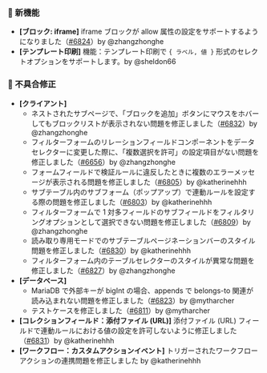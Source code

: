### 🎉 新機能

* **[ブロック: iframe]** iframe ブロックが allow 属性の設定をサポートするようになりました（[#6824](https://github.com/nocobase/nocobase/pull/6824)）by @zhangzhonghe
* **[テンプレート印刷]** 機能：テンプレート印刷で `{ ラベル, 値 }` 形式のセレクトオプションをサポートします。by @sheldon66

### 🐛 不具合修正

* **[クライアント]**
  * ネストされたサブページで、「ブロックを追加」ボタンにマウスをホバーしてもブロックリストが表示されない問題を修正しました（[#6832](https://github.com/nocobase/nocobase/pull/6832)）by @zhangzhonghe
  * フィルターフォームのリレーションフィールドコンポーネントをデータセレクターに変更した際に、「複数選択を許可」の設定項目がない問題を修正しました（[#6656](https://github.com/nocobase/nocobase/pull/6656)）by @zhangzhonghe
  * フォームフィールドで検証ルールに違反したときに複数のエラーメッセージが表示される問題を修正しました（[#6805](https://github.com/nocobase/nocobase/pull/6805)）by @katherinehhh
  * サブテーブル内のサブフォーム（ポップアップ）で連動ルールを設定する際の問題を修正しました（[#6803](https://github.com/nocobase/nocobase/pull/6803)）by @katherinehhh
  * フィルターフォームで 1 対多フィールドのサブフィールドをフィルタリングオプションとして選択できない問題を修正しました（[#6809](https://github.com/nocobase/nocobase/pull/6809)）by @zhangzhonghe
  * 読み取り専用モードでのサブテーブルページネーションバーのスタイル問題を修正しました（[#6830](https://github.com/nocobase/nocobase/pull/6830)）by @katherinehhh
  * フィルターフォーム内のテーブルセレクターのスタイルが異常な問題を修正しました（[#6827](https://github.com/nocobase/nocobase/pull/6827)）by @zhangzhonghe
* **[データベース]**
  * MariaDB で外部キーが bigInt の場合、appends で belongs-to 関連が読み込まれない問題を修正しました（[#6823](https://github.com/nocobase/nocobase/pull/6823)）by @mytharcher
  * テストケースを修正しました（[#6811](https://github.com/nocobase/nocobase/pull/6811)）by @mytharcher
* **[コレクションフィールド：添付ファイル (URL)]** 添付ファイル (URL) フィールドで連動ルールにおける値の設定を許可しないように修正しました（[#6831](https://github.com/nocobase/nocobase/pull/6831)）by @katherinehhh
* **[ワークフロー：カスタムアクションイベント]** トリガーされたワークフローアクションの連携問題を修正しました by @katherinehhh
